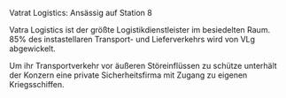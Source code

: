 Vatrat Logistics:
Ansässig auf Station 8

Vatra Logistics ist der größte Logistikdienstleister im besiedelten Raum.
85% des instastellaren Transport- und Lieferverkehrs wird von VLg abgewickelt.

Um ihr Transportverkehr vor äußeren Störeinflüssen zu schütze unterhält der Konzern
eine private Sicherheitsfirma mit Zugang zu eigenen Kriegsschiffen.

